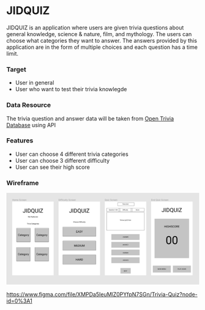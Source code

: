 # JIDQUIZ

JIDQUIZ is an application where users are given trivia questions about general knowledge, science & nature, film, and mythology. The users can choose what categories they want to answer. The answers provided by this application are in the form of multiple choices and each question has a time limit.

### Target
- User in general
- User who want to test their trivia knowlegde

### Data Resource
The trivia question and answer data will be taken from [Open Trivia Database](https://opentdb.com/browse.php) using API

### Features
- User can choose 4 different trivia categories
- User can choose 3 different difficulty
- User can see their high score

### Wireframe
<p align="center">
<img src="./Jidquiz_wireframe.png" alt="Wireframe of the Home, Difficulty, Quiz, & End Quiz Screen">
</p>

https://www.figma.com/file/XMPDa5IeuMlZ0PYfpN7SGn/Trivia-Quiz?node-id=0%3A1
